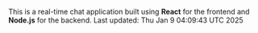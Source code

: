 This is a real-time chat application built using **React** for the frontend and **Node.js** for the backend.
Last updated: Thu Jan  9 04:09:43 UTC 2025
